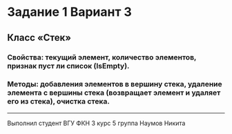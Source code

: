 # Задание 1 Вариант 3

## Класс «Стек»
### Свойства: текущий элемент, количество элементов, признак пуст ли список (IsEmpty).
### Методы: добавления элементов в вершину стека, удаление элемента с вершины стека (возвращает элемент и удаляет его из стека), очистка стека.
---
Выполнил студент ВГУ ФКН 3 курс 5 группа Наумов Никита
